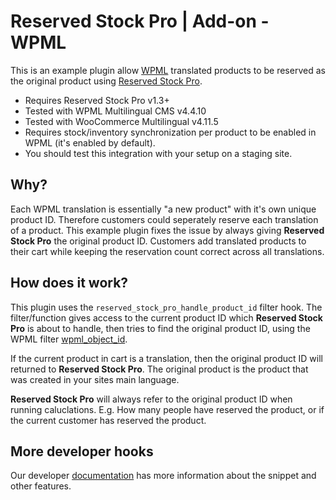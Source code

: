 # Reserved Stock Pro | Add-on - WPML

This is an example plugin allow [WPML](https://wpml.org/) translated products to be reserved as the original product using [Reserved Stock Pro](https://puri.io/plugin/reserved-stock-pro-for-woocommerce/).

* Requires Reserved Stock Pro v1.3+
* Tested with WPML Multilingual CMS v4.4.10 
* Tested with WooCommerce Multilingual v4.11.5
* Requires stock/inventory synchronization per product to be enabled in WPML (it's enabled by default).
* You should test this integration with your setup on a staging site.

## Why?

Each WPML translation is essentially "a new product" with it's own unique product ID. Therefore customers could seperately reserve each translation of a product. This example plugin fixes the issue by always giving **Reserved Stock Pro** the original product ID. Customers add translated products to their cart while keeping the reservation count correct across all translations.

## How does it work? 

This plugin uses the `reserved_stock_pro_handle_product_id` filter hook. The filter/function gives access to the current product ID which **Reserved Stock Pro** is about to handle, then tries to find the original product ID, using the WPML filter [wpml_object_id](https://wpml.org/wpml-hook/wpml_object_id/).

If the current product in cart is a translation, then the original product ID will returned to **Reserved Stock Pro**. The original product is the product that was created in your sites main language.

**Reserved Stock Pro** will always refer to the original product ID when running caluclations. E.g. How many people have reserved the product, or if the current customer has reserved the product.


## More developer hooks
Our developer [documentation](https://puri.io/docs/reserved-stock-pro/hooks/) has more information about the snippet and other features.
